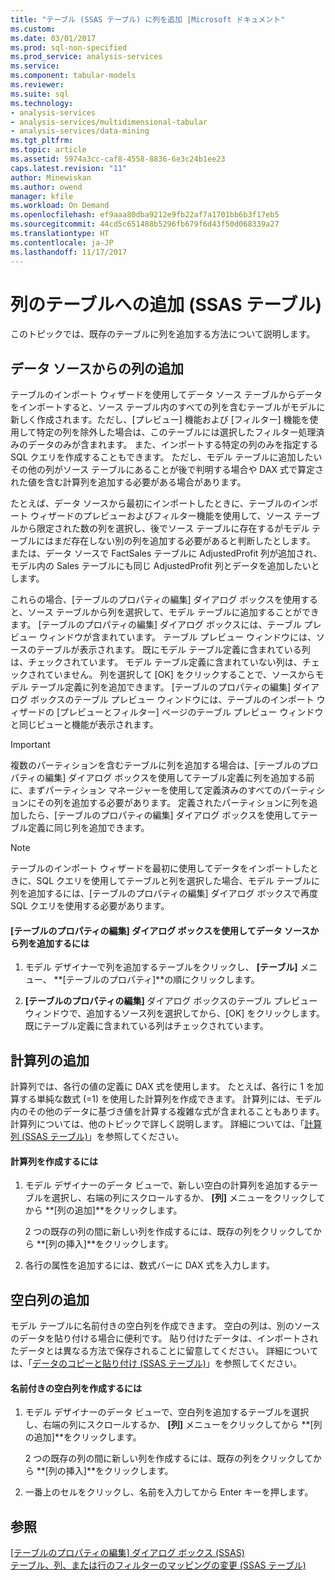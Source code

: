 ```yaml
---
title: "テーブル (SSAS テーブル) に列を追加 |Microsoft ドキュメント"
ms.custom: 
ms.date: 03/01/2017
ms.prod: sql-non-specified
ms.prod_service: analysis-services
ms.service: 
ms.component: tabular-models
ms.reviewer: 
ms.suite: sql
ms.technology:
- analysis-services
- analysis-services/multidimensional-tabular
- analysis-services/data-mining
ms.tgt_pltfrm: 
ms.topic: article
ms.assetid: 5974a3cc-caf8-4558-8836-6e3c24b1ee23
caps.latest.revision: "11"
author: Minewiskan
ms.author: owend
manager: kfile
ms.workload: On Demand
ms.openlocfilehash: ef9aaa80dba9212e9fb22af7a1701bb6b3f17eb5
ms.sourcegitcommit: 44cd5c651488b5296fb679f6d43f50d068339a27
ms.translationtype: HT
ms.contentlocale: ja-JP
ms.lasthandoff: 11/17/2017
---
```

# <a name="add-columns-to-a-table-ssas-tabular"></a>列のテーブルへの追加 (SSAS テーブル)
  このトピックでは、既存のテーブルに列を追加する方法について説明します。  
  
## <a name="add-columns-from-the-data-source"></a>データ ソースからの列の追加  
 テーブルのインポート ウィザードを使用してデータ ソース テーブルからデータをインポートすると、ソース テーブル内のすべての列を含むテーブルがモデルに新しく作成されます。ただし、[プレビュー] 機能および [フィルター] 機能を使用して特定の列を除外した場合は、このテーブルには選択したフィルター処理済みのデータのみが含まれます。 また、インポートする特定の列のみを指定する SQL クエリを作成することもできます。 ただし、モデル テーブルに追加したいその他の列がソース テーブルにあることが後で判明する場合や DAX 式で算定された値を含む計算列を追加する必要がある場合があります。  
  
 たとえば、データ ソースから最初にインポートしたときに、テーブルのインポート ウィザードのプレビューおよびフィルター機能を使用して、ソース テーブルから限定された数の列を選択し、後でソース テーブルに存在するがモデル テーブルにはまだ存在しない別の列を追加する必要があると判断したとします。 または、データ ソースで FactSales テーブルに AdjustedProfit  列が追加され、モデル内の Sales テーブルにも同じ AdjustedProfit 列とデータを追加したいとします。  
  
 これらの場合、[テーブルのプロパティの編集] ダイアログ ボックスを使用すると、ソース テーブルから列を選択して、モデル テーブルに追加することができます。 [テーブルのプロパティの編集] ダイアログ ボックスには、テーブル プレビュー ウィンドウが含まれています。 テーブル プレビュー ウィンドウには、ソースのテーブルが表示されます。 既にモデル テーブル定義に含まれている列は、チェックされています。 モデル テーブル定義に含まれていない列は、チェックされていません。 列を選択して [OK] をクリックすることで、ソースからモデル テーブル定義に列を追加できます。 [テーブルのプロパティの編集] ダイアログ ボックスのテーブル プレビュー ウィンドウには、テーブルのインポート ウィザードの [プレビューとフィルター] ページのテーブル プレビュー ウィンドウと同じビューと機能が表示されます。  
  
> [!IMPORTANT]  
>  複数のパーティションを含むテーブルに列を追加する場合は、[テーブルのプロパティの編集] ダイアログ ボックスを使用してテーブル定義に列を追加する前に、まずパーティション マネージャーを使用して定義済みのすべてのパーティションにその列を追加する必要があります。 定義されたパーティションに列を追加したら、[テーブルのプロパティの編集] ダイアログ ボックスを使用してテーブル定義に同じ列を追加できます。  
  
> [!NOTE]  
>  テーブルのインポート ウィザードを最初に使用してデータをインポートしたときに、SQL クエリを使用してテーブルと列を選択した場合、モデル テーブルに列を追加するには、[テーブルのプロパティの編集] ダイアログ ボックスで再度 SQL クエリを使用する必要があります。  
  
#### <a name="to-add-a-column-from-the-data-source-by-using-the-edit-table-properties-dialog-box"></a>[テーブルのプロパティの編集] ダイアログ ボックスを使用してデータ ソースから列を追加するには  
  
1.  モデル デザイナーで列を追加するテーブルをクリックし、 **[テーブル]** メニュー、  **[テーブルのプロパティ]**の順にクリックします。  
  
2.  **[テーブルのプロパティの編集]** ダイアログ ボックスのテーブル プレビュー ウィンドウで、追加するソース列を選択してから、[OK] をクリックします。 既にテーブル定義に含まれている列はチェックされています。  
  
## <a name="add-a-calculated-column"></a>計算列の追加  
 計算列では、各行の値の定義に DAX 式を使用します。 たとえば、各行に 1 を加算する単純な数式 (=1) を使用した計算列を作成できます。 計算列には、モデル内のその他のデータに基づき値を計算する複雑な式が含まれることもあります。 計算列については、他のトピックで詳しく説明します。 詳細については、「[計算列 (SSAS テーブル)](../../analysis-services/tabular-models/ssas-calculated-columns.md)」を参照してください。  
  
#### <a name="to-create-a-calculated-column"></a>計算列を作成するには  
  
1.  モデル デザイナーのデータ ビューで、新しい空白の計算列を追加するテーブルを選択し、右端の列にスクロールするか、 **[列]** メニューをクリックしてから **[列の追加]**をクリックします。  
  
     2 つの既存の列の間に新しい列を作成するには、既存の列をクリックしてから **[列の挿入]**をクリックします。  
  
2.  各行の属性を追加するには、数式バーに DAX 式を入力します。  
  
## <a name="add-a-blank-column"></a>空白列の追加  
 モデル テーブルに名前付きの空白列を作成できます。 空白の列は、別のソースのデータを貼り付ける場合に便利です。 貼り付けたデータは、インポートされたデータとは異なる方法で保存されることに留意してください。 詳細については、「[データのコピーと貼り付け (SSAS テーブル)](../../analysis-services/tabular-models/ssas-import-data-copy-and-paste-data.md)」を参照してください。  
  
#### <a name="to-create-a-named-blank-column"></a>名前付きの空白列を作成するには  
  
1.  モデル デザイナーのデータ ビューで、空白列を追加するテーブルを選択し、右端の列にスクロールするか、 **[列]** メニューをクリックしてから **[列の追加]**をクリックします。  
  
     2 つの既存の列の間に新しい列を作成するには、既存の列をクリックしてから **[列の挿入]**をクリックします。  
  
2.  一番上のセルをクリックし、名前を入力してから Enter キーを押します。  
  
## <a name="see-also"></a>参照  
 [[テーブルのプロパティの編集] ダイアログ ボックス (SSAS)](http://msdn.microsoft.com/library/8d913e83-7246-44cc-8fc7-31729023c0d8)   
 [テーブル、列、または行のフィルターのマッピングの変更 &#40;SSAS テーブル&#41;](../../analysis-services/tabular-models/change-table-column-or-row-filter-mappings-ssas-tabular.md)  
  
  

